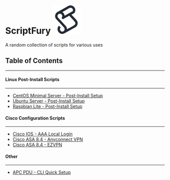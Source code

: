 # ScriptFury ![logo]

A random collection of scripts for various uses

##   Table of Contents   ##
-----------------------------------------

####   Linux Post-Install Scripts   ####
-----------------------------------------
- [CentOS Minimal Server - Post-Install Setup][centos-post-install]
- [Ubuntu Server - Post-Install Setup][ubuntu-post-install]
- [Raspbian Lite - Post-Install Setup][raspbian-post-install]

####   Cisco Configuration Scripts   ####
-----------------------------------------
- [Cisco IOS - AAA Local Login][cisco-ios-aaalocal]
- [Cisco ASA 8.4 - Anyconnect VPN][cisco-asa84-anyconnect]
- [Cisco ASA 8.4 - EZVPN][cisco-asa84-ezvpn]

####   Other   ####
-----------------------------------------
- [APC PDU - CLI Quick Setup][apc-pdu-cli]



[logo]: /script-fury-small.png

[centos-post-install]: https://github.com/PackeTsar/scriptfury/blob/master/CentOS_Post_Install.md
[ubuntu-post-install]: https://github.com/PackeTsar/scriptfury/blob/master/Ubuntu_Post_Install.md
[raspbian-post-install]: https://github.com/PackeTsar/scriptfury/blob/master/Raspbian_Post_Install.md

[cisco-ios-aaalocal]: https://github.com/PackeTsar/scriptfury/blob/master/Cisco-IOS_AAA_Local-Login.md
[cisco-asa84-anyconnect]: https://github.com/PackeTsar/scriptfury/blob/master/Cisco-ASA8.4-Anyconnect-VPN.md
[cisco-asa84-ezvpn]: https://github.com/PackeTsar/scriptfury/blob/master/Cisco-ASA8.4-EZVPN.md

[apc-pdu-cli]: https://github.com/PackeTsar/scriptfury/blob/master/APC-PDU-CLI.md
